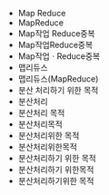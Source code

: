 ﻿- Map Reduce
- MapReduce
- Map작업 Reduce중복
- Map작업Reduce중복
- Map작업ㆍReduce중복
- 맵리듀스
- 맵리듀스(MapReduce) 
- 분산 처리하기 위한 목적
- 분산처리
- 분산처리 목적
- 분산처리목적
- 분산처리위한 목적
- 분산처리위한목적
- 분산처리하기 위한 목적
- 분산처리하기 위한목적
- 분산처리하기위한 목적
